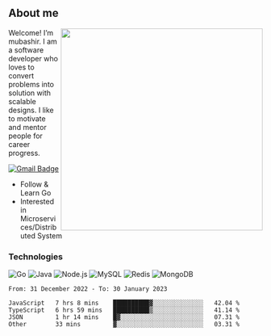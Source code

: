 ## About me

<img align="right" src="https://github-readme-stats-zhiwei-feng.vercel.app/api?username=mub4shir&show_icons=true" width="400" />

Welcome! I’m mubashir. I am a software developer who loves to convert problems into solution with scalable designs. I like to motivate and mentor people for career progress.

[![Gmail Badge](https://img.shields.io/badge/-mubashir11131719@gmail.com-c14438?style=flat-square&logo=Gmail&logoColor=white&link=mailto:mubashir11131719@gmail.com)](mailto:mubashir11131719@gmail.com)




- Follow & Learn Go
- Interested in Microservices/Distributed System


### Technologies
![Go](https://img.shields.io/badge/-Go-000000?style=flat-square&logo=go)
![Java](https://img.shields.io/badge/-Java-E34A86?style=flat-square&logo=java)
![Node.js](https://img.shields.io/badge/-Node.js-000000?style=flat-square&logo=node.js)
![MySQL](https://img.shields.io/badge/-MySQL-orange?style=flat-square&logo=MySQL)
![Redis](https://img.shields.io/badge/-Redis-black?style=flat-square&logo=Redis)
![MongoDB](https://img.shields.io/badge/-MongoDB-000000?style=flat-square&logo=mongodb)






<!--START_SECTION:waka-->

```text
From: 31 December 2022 - To: 30 January 2023

JavaScript   7 hrs 8 mins    ██████████▓░░░░░░░░░░░░░░   42.04 %
TypeScript   6 hrs 59 mins   ██████████▒░░░░░░░░░░░░░░   41.14 %
JSON         1 hr 14 mins    █▓░░░░░░░░░░░░░░░░░░░░░░░   07.31 %
Other        33 mins         ▓░░░░░░░░░░░░░░░░░░░░░░░░   03.31 %
```

<!--END_SECTION:waka-->
</p>


